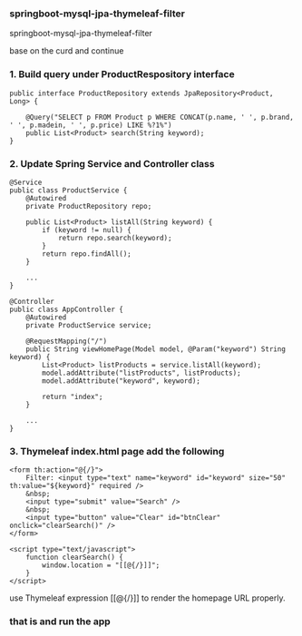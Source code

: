 ### springboot-mysql-jpa-thymeleaf-filter
springboot-mysql-jpa-thymeleaf-filter

base on the curd and continue

### 1. Build query under ProductRespository interface

```
public interface ProductRepository extends JpaRepository<Product, Long> {
     
    @Query("SELECT p FROM Product p WHERE CONCAT(p.name, ' ', p.brand, ' ', p.madein, ' ', p.price) LIKE %?1%")
    public List<Product> search(String keyword);
}
```

### 2. Update Spring Service and Controller class

```
@Service
public class ProductService {
    @Autowired
    private ProductRepository repo;
     
    public List<Product> listAll(String keyword) {
        if (keyword != null) {
            return repo.search(keyword);
        }
        return repo.findAll();
    }
     
    ...
}
```

```
@Controller
public class AppController {
    @Autowired
    private ProductService service;
     
    @RequestMapping("/")
    public String viewHomePage(Model model, @Param("keyword") String keyword) {
        List<Product> listProducts = service.listAll(keyword);
        model.addAttribute("listProducts", listProducts);
        model.addAttribute("keyword", keyword);
         
        return "index";
    }
     
    ...
}
```

### 3. Thymeleaf index.html page add the following



```
<form th:action="@{/}">
    Filter: <input type="text" name="keyword" id="keyword" size="50" th:value="${keyword}" required />
    &nbsp;
    <input type="submit" value="Search" />
    &nbsp;
    <input type="button" value="Clear" id="btnClear" onclick="clearSearch()" />
</form>
```

```
<script type="text/javascript">
    function clearSearch() {
        window.location = "[[@{/}]]";
    }
</script>
```

use Thymeleaf expression [[@{/}]] to render the homepage URL properly.

### that is and run the app





